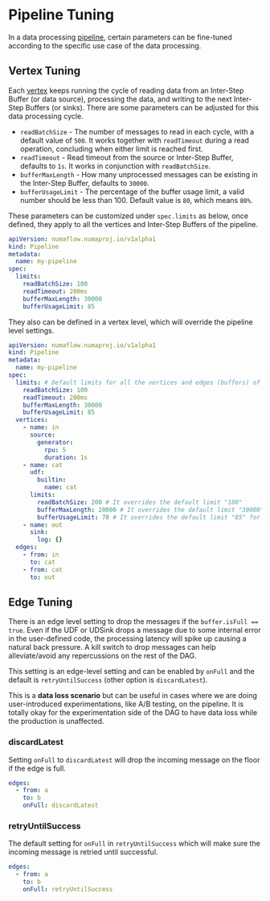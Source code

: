 # Pipeline Tuning

In a data processing [pipeline](../../core-concepts/pipeline.md), certain parameters can be fine-tuned according to the specific use case of the data processing.

## Vertex Tuning

Each [vertex](../../core-concepts/vertex.md) keeps running the cycle of reading data from an Inter-Step Buffer (or data source),
processing the data, and writing to the next Inter-Step Buffers (or sinks). There are some parameters can be adjusted for this data
processing cycle.

- `readBatchSize` - The number of messages to read in each cycle, with a default value of `500`. It works together with `readTimeout` during a read operation, concluding when either limit is reached first.
- `readTimeout` - Read timeout from the source or Inter-Step Buffer, defaults to `1s`. It works in conjunction with `readBatchSize`.
- `bufferMaxLength` - How many unprocessed messages can be existing in the Inter-Step Buffer, defaults to `30000`.
- `bufferUsageLimit` - The percentage of the buffer usage limit, a valid number should be less than 100. Default value is `80`, which means `80%`.

These parameters can be customized under `spec.limits` as below, once defined, they apply to all the vertices and Inter-Step Buffers of the pipeline.

```yaml
apiVersion: numaflow.numaproj.io/v1alpha1
kind: Pipeline
metadata:
  name: my-pipeline
spec:
  limits:
    readBatchSize: 100
    readTimeout: 200ms
    bufferMaxLength: 30000
    bufferUsageLimit: 85
```

They also can be defined in a vertex level, which will override the pipeline level settings.

```yaml
apiVersion: numaflow.numaproj.io/v1alpha1
kind: Pipeline
metadata:
  name: my-pipeline
spec:
  limits: # Default limits for all the vertices and edges (buffers) of this pipeline
    readBatchSize: 100
    readTimeout: 200ms
    bufferMaxLength: 30000
    bufferUsageLimit: 85
  vertices:
    - name: in
      source:
        generator:
          rpu: 5
          duration: 1s
    - name: cat
      udf:
        builtin:
          name: cat
      limits:
        readBatchSize: 200 # It overrides the default limit "100"
        bufferMaxLength: 20000 # It overrides the default limit "30000" for the buffers owned by this vertex
        bufferUsageLimit: 70 # It overrides the default limit "85" for the buffers owned by this vertex
    - name: out
      sink:
        log: {}
  edges:
    - from: in
      to: cat
    - from: cat
      to: out
```

## Edge Tuning

There is an edge level setting to drop the messages if the `buffer.isFull == true`. Even if the UDF or UDSink drops
a message due to some internal error in the user-defined code, the processing latency will spike up causing a natural
back pressure. A kill switch to drop messages can help alleviate/avoid any repercussions on the rest of the DAG.

This setting is an edge-level setting and can be enabled by `onFull` and the default is `retryUntilSuccess` (other option
is `discardLatest`).

This is a **data loss scenario** but can be useful in cases where we are doing user-introduced experimentations,
like A/B testing, on the pipeline. It is totally okay for the experimentation side of the DAG to have data loss while
the production is unaffected.

### discardLatest

Setting `onFull` to `discardLatest` will drop the incoming message on the floor if the edge is full.

```yaml
edges:
  - from: a
    to: b
    onFull: discardLatest
```

### retryUntilSuccess

The default setting for `onFull` in `retryUntilSuccess` which will make sure the incoming message is retried until successful.

```yaml
edges:
  - from: a
    to: b
    onFull: retryUntilSuccess
```

